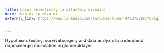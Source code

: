 ```yaml
---
title: Local selectivity in olfactory circuits 
date: 2023-04 to 2024-07
external_link: https://www.linkedin.com/in/vikas-kumar-446375202/?originalSubdomain=in


---
```


Hypothesis testing, survival surgery and data analysis to understand dopmainergic modulation in glomeruli layer 